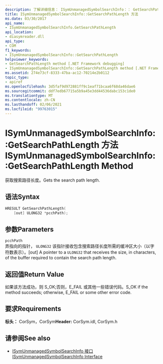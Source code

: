 ```yaml
---
description: 了解详细信息： ISymUnmanagedSymbolSearchInfo：： GetSearchPathLength 方法
title: ISymUnmanagedSymbolSearchInfo::GetSearchPathLength 方法
ms.date: 03/30/2017
api_name:
- ISymUnmanagedSymbolSearchInfo.GetSearchPathLength
api_location:
- diasymreader.dll
api_type:
- COM
f1_keywords:
- ISymUnmanagedSymbolSearchInfo::GetSearchPathLength
helpviewer_keywords:
- GetSearchPathLength method [.NET Framework debugging]
- ISymUnmanagedSymbolSearchInfo::GetSearchPathLength method [.NET Framework debugging]
ms.assetid: 274e73cf-8333-47ba-ac12-70214e2b0112
topic_type:
- apiref
ms.openlocfilehash: 3d5faf9d972881ff9c1eaf71bcaa6f68da46dae6
ms.sourcegitcommit: ddf7edb67715a5b9a45e3dd44536dabc153c1de0
ms.translationtype: MT
ms.contentlocale: zh-CN
ms.lasthandoff: 02/06/2021
ms.locfileid: "99763015"
---
```

# <a name="isymunmanagedsymbolsearchinfogetsearchpathlength-method"></a><span data-ttu-id="c3d93-103">ISymUnmanagedSymbolSearchInfo::GetSearchPathLength 方法</span><span class="sxs-lookup"><span data-stu-id="c3d93-103">ISymUnmanagedSymbolSearchInfo::GetSearchPathLength Method</span></span>

<span data-ttu-id="c3d93-104">获取搜索路径长度。</span><span class="sxs-lookup"><span data-stu-id="c3d93-104">Gets the search path length.</span></span>  
  
## <a name="syntax"></a><span data-ttu-id="c3d93-105">语法</span><span class="sxs-lookup"><span data-stu-id="c3d93-105">Syntax</span></span>  
  
```cpp  
HRESULT GetSearchPathLength(  
    [out] ULONG32 *pcchPath);  
```  
  
## <a name="parameters"></a><span data-ttu-id="c3d93-106">参数</span><span class="sxs-lookup"><span data-stu-id="c3d93-106">Parameters</span></span>  

 `pcchPath`  
 <span data-ttu-id="c3d93-107">弄指向的指针， `ULONG32` 该指针接收包含搜索路径长度所需的缓冲区大小（以字符数表示）。</span><span class="sxs-lookup"><span data-stu-id="c3d93-107">[out] A pointer to a `ULONG32` that receives the size, in characters, of the buffer required to contain the search path length.</span></span>  
  
## <a name="return-value"></a><span data-ttu-id="c3d93-108">返回值</span><span class="sxs-lookup"><span data-stu-id="c3d93-108">Return Value</span></span>  

 <span data-ttu-id="c3d93-109">如果该方法成功，则 S_OK;否则，E_FAIL 或其他一些错误代码。</span><span class="sxs-lookup"><span data-stu-id="c3d93-109">S_OK if the method succeeds; otherwise, E_FAIL or some other error code.</span></span>  
  
## <a name="requirements"></a><span data-ttu-id="c3d93-110">要求</span><span class="sxs-lookup"><span data-stu-id="c3d93-110">Requirements</span></span>  

 <span data-ttu-id="c3d93-111">**标头：** CorSym，CorSym</span><span class="sxs-lookup"><span data-stu-id="c3d93-111">**Header:** CorSym.idl, CorSym.h</span></span>  
  
## <a name="see-also"></a><span data-ttu-id="c3d93-112">请参阅</span><span class="sxs-lookup"><span data-stu-id="c3d93-112">See also</span></span>

- [<span data-ttu-id="c3d93-113">ISymUnmanagedSymbolSearchInfo 接口</span><span class="sxs-lookup"><span data-stu-id="c3d93-113">ISymUnmanagedSymbolSearchInfo Interface</span></span>](isymunmanagedsymbolsearchinfo-interface.md)
